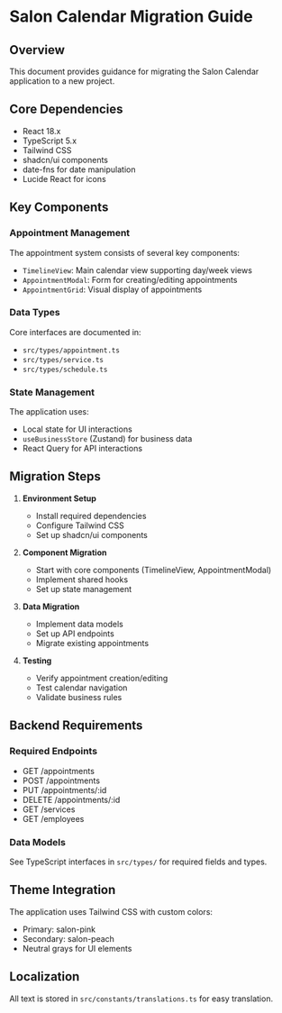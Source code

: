 # Salon Calendar Migration Guide

## Overview
This document provides guidance for migrating the Salon Calendar application to a new project.

## Core Dependencies
- React 18.x
- TypeScript 5.x
- Tailwind CSS
- shadcn/ui components
- date-fns for date manipulation
- Lucide React for icons

## Key Components

### Appointment Management
The appointment system consists of several key components:
- `TimelineView`: Main calendar view supporting day/week views
- `AppointmentModal`: Form for creating/editing appointments
- `AppointmentGrid`: Visual display of appointments

### Data Types
Core interfaces are documented in:
- `src/types/appointment.ts`
- `src/types/service.ts`
- `src/types/schedule.ts`

### State Management
The application uses:
- Local state for UI interactions
- `useBusinessStore` (Zustand) for business data
- React Query for API interactions

## Migration Steps

1. **Environment Setup**
   - Install required dependencies
   - Configure Tailwind CSS
   - Set up shadcn/ui components

2. **Component Migration**
   - Start with core components (TimelineView, AppointmentModal)
   - Implement shared hooks
   - Set up state management

3. **Data Migration**
   - Implement data models
   - Set up API endpoints
   - Migrate existing appointments

4. **Testing**
   - Verify appointment creation/editing
   - Test calendar navigation
   - Validate business rules

## Backend Requirements

### Required Endpoints
- GET /appointments
- POST /appointments
- PUT /appointments/:id
- DELETE /appointments/:id
- GET /services
- GET /employees

### Data Models
See TypeScript interfaces in `src/types/` for required fields and types.

## Theme Integration
The application uses Tailwind CSS with custom colors:
- Primary: salon-pink
- Secondary: salon-peach
- Neutral grays for UI elements

## Localization
All text is stored in `src/constants/translations.ts` for easy translation.